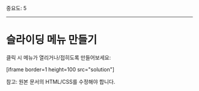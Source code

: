 중요도: 5

---

# 슬라이딩 메뉴 만들기

클릭 시 메뉴가 열리거나/접히도록 만들어보세요:

[iframe border=1 height=100 src="solution"]

참고: 원본 문서의 HTML/CSS를 수정해야 합니다.
